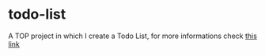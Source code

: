 # todo-list

A TOP project in which I create a Todo List, for more informations check [this link](https://www.theodinproject.com/lessons/node-path-javascript-todo-list)
